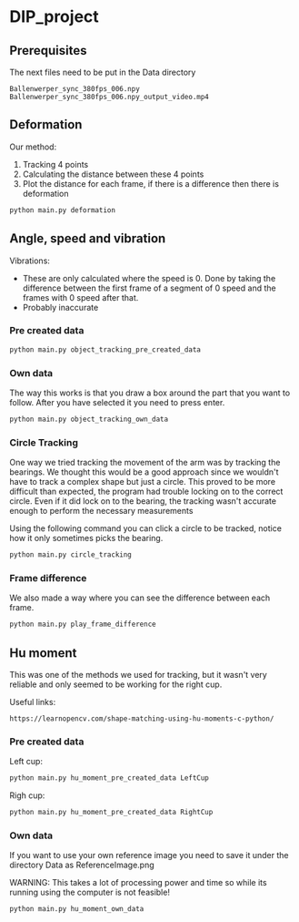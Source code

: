 # DIP_project
## Prerequisites
The next files need to be put in the Data directory
```
Ballenwerper_sync_380fps_006.npy
Ballenwerper_sync_380fps_006.npy_output_video.mp4
```
## Deformation
Our method:
1. Tracking 4 points
2. Calculating the distance between these 4 points
3. Plot the distance for each frame, if there is a difference then there is deformation
```bash
python main.py deformation
```
## Angle, speed and vibration
Vibrations:
* These are only calculated where the speed is 0. Done by taking the difference between the first frame of a segment of 0 speed and the frames with 0 speed after that.
* Probably inaccurate
### Pre created data
```bash
python main.py object_tracking_pre_created_data
```
### Own data
The way this works is that you draw a box around the part that you want to follow.
After you have selected it you need to press enter.
```bash
python main.py object_tracking_own_data
```
### Circle Tracking
One way we tried tracking the movement of the arm was by tracking the bearings. We thought this would be a good approach since we wouldn't have to track a complex shape but just a circle. This proved to be more difficult than expected, the program had trouble locking on to the correct circle. Even if it did lock on to the bearing, the tracking wasn't accurate enough to perform the necessary measurements

Using the following command you can click a circle to be tracked, notice how it only sometimes picks the bearing.

```bash
python main.py circle_tracking
```
### Frame difference
We also made a way where you can see the difference between each frame.
```bash
python main.py play_frame_difference
```

## Hu moment
This was one of the methods we used for tracking, but it wasn't very reliable and only seemed to be working for the right cup.

Useful links:
```
https://learnopencv.com/shape-matching-using-hu-moments-c-python/
```
### Pre created data
Left cup:
```bash
python main.py hu_moment_pre_created_data LeftCup
```
Righ cup:
```bash
python main.py hu_moment_pre_created_data RightCup
```
### Own data
If you want to use your own reference image you need to save it under the directory Data as ReferenceImage.png

WARNING: This takes a lot of processing power and time so while its running using the computer is not feasible!
```bash
python main.py hu_moment_own_data
```